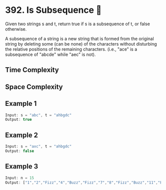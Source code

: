 
# 392. Is Subsequence 📝  
Given two strings s and t, return true if s is a subsequence of t, or false otherwise.

A subsequence of a string is a new string that is formed from the original string by deleting some (can be none) of the characters without disturbing the relative positions of the remaining characters. (i.e., "ace" is a subsequence of "abcde" while "aec" is not).


## Time Complexity


## Space Complexity


## Example 1  
~~~javascript  
Input: s = "abc", t = "ahbgdc"
Output: true
~~~  

## Example 2 
~~~javascript  
Input: s = "axc", t = "ahbgdc"
Output: false
~~~  

## Example 3 
~~~javascript  
Input: n = 15
Output: ["1","2","Fizz","4","Buzz","Fizz","7","8","Fizz","Buzz","11","Fizz","13","14","FizzBuzz"]
~~~   

